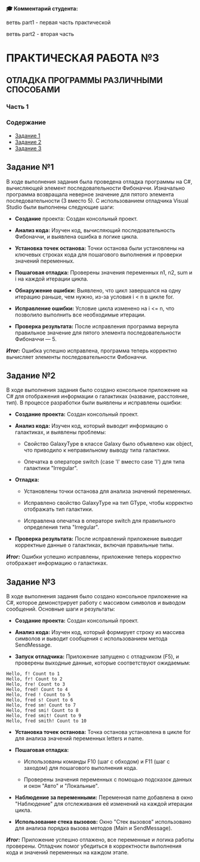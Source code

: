 <div class="alert alert-info"> <b>🎓 Комментарий студента:</b>
  
 ветвь part1 - первая часть практической
 
  ветвь part2 - вторая часть 
  



# ПРАКТИЧЕСКАЯ РАБОТА №3
## ОТЛАДКА ПРОГРАММЫ РАЗЛИЧНЫМИ СПОСОБАМИ
### Часть 1



### Содержание

- [Задание 1](#задание-1)
- [Задание 2](#задание-2)
- [Задание 3](#задание-3)



## Задание №1
В ходе выполнения задания была проведена отладка программы на C#, вычисляющей элемент последовательности Фибоначчи. Изначально программа возвращала неверное значение для пятого элемента последовательности (3 вместо 5). С использованием отладчика Visual Studio были выполнены следующие шаги:

 - **Создание** проекта: Создан консольный проект.

 - **Анализ кода:** Изучен код, вычисляющий последовательность Фибоначчи, и выявлена ошибка в логике цикла.

 - **Установка точек останова:** Точки останова были установлены на ключевых строках кода для пошагового выполнения и проверки значений переменных.

 - **Пошаговая отладка:** Проверены значения переменных n1, n2, sum и i на каждой итерации цикла.

 - **Обнаружение ошибки:** Выявлено, что цикл завершался на одну итерацию раньше, чем нужно, из-за условия i < n в цикле for.

 - **Исправление ошибки:** Условие цикла изменено на i <= n, что позволило выполнить все необходимые итерации.

 - **Проверка результата:** После исправления программа вернула правильное значение для пятого элемента последовательности Фибоначчи — 5.

***Итог:*** Ошибка успешно исправлена, программа теперь корректно вычисляет элементы последовательности Фибоначчи.



## Задание №2
В ходе выполнения задания было создано консольное приложение на C# для отображения информации о галактиках (название, расстояние, тип). В процессе разработки были выявлены и исправлены ошибки:

 - **Создание проекта:** Создан консольный проект.

 - **Анализ кода:** Изучен код, который выводит информацию о галактиках, и выявлены проблемы:

   - Свойство GalaxyType в классе Galaxy было объявлено как object, что приводило к неправильному выводу типа галактики.

   - Опечатка в операторе switch (case 'l' вместо case 'I') для типа галактики "Irregular".

 - **Отладка:**

   - Установлены точки останова для анализа значений переменных.

   - Исправлено свойство GalaxyType на тип GType, чтобы корректно отображать тип галактики.

   - Исправлена опечатка в операторе switch для правильного определения типа "Irregular".

 - **Проверка результата:** После исправлений приложение выводит корректные данные о галактиках, включая правильные типы.

***Итог:*** Ошибки успешно исправлены, приложение теперь корректно отображает информацию о галактиках.



## Задание №3

В ходе выполнения задания было создано консольное приложение на C#, которое демонстрирует работу с массивом символов и выводом сообщений. Основные шаги и результаты:

 - **Создание проекта:** Создан консольный проект.

 - **Анализ кода:** Изучен код, который формирует строку из массива символов и выводит сообщения с использованием метода SendMessage.

 - **Запуск отладчика:** Приложение запущено с отладчиком (F5), и проверены выходные данные, которые соответствуют ожидаемым:

```
Hello, f! Count to 1
Hello, fr! Count to 2
Hello, fre! Count to 3
Hello, fred! Count to 4
Hello, fred ! Count to 5
Hello, fred s! Count to 6
Hello, fred sm! Count to 7
Hello, fred smi! Count to 8
Hello, fred smit! Count to 9
Hello, fred smith! Count to 10
```
 - **Установка точек останова:** Точка останова установлена в цикле for для анализа значений переменных letters и name.

 - **Пошаговая отладка:**

   - Использованы команды F10 (шаг с обходом) и F11 (шаг с заходом) для пошагового выполнения кода.

   - Проверены значения переменных с помощью подсказок данных и окон "Авто" и "Локальные".

 - **Наблюдение за переменными:** Переменная name добавлена в окно "Наблюдение" для отслеживания её изменений на каждой итерации цикла.

 - **Использование стека вызовов:** Окно "Стек вызовов" использовано для анализа порядка вызова методов (Main и SendMessage).

***Итог:*** Приложение успешно отлажено, все переменные и логика работы проверены. Отладчик помог убедиться в корректности выполнения кода и значений переменных на каждом этапе.
